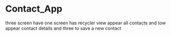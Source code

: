 # Contact_App
three screen  have one screen has recycler view appear all contacts  and tow appear contact details and three to save a new contact 
